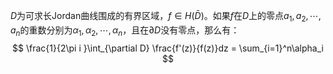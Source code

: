 $D$为可求长Jordan曲线围成的有界区域，$f\in H(\bar D)$。如果$f$在$D$上的零点$a_1, a_2, \cdots, a_n$的重数分别为$\alpha_1, \alpha_2, \cdots, \alpha_n$，且在$\partial D$没有零点，那么有：
$$
\frac{1}{2\pi i }\int_{\partial D} \frac{f'(z)}{f(z)}dz = \sum_{i=1}^n\alpha_i
$$

